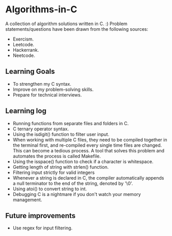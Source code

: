 # Algorithms-in-C
A collection of algorithm solutions written in C. :)
Problem statements/questions have been drawn from the following sources:
- Exercism.
- Leetcode.
- Hackerrank.
- Neetcode.

## Learning Goals
- To strengthen my C syntax.
- Improve on my problem-solving skills.
- Prepare for technical interviews.

## Learning log
- Running functions from separate files and folders in C.
- C ternary operator syntax.
- Using the isdigit() function to filter user input.
- When working with multiple C files, they need to be compiled together in the terminal first, and re-compiled every single time files are changed. This can become a tedious process. A tool that solves this problem and automates the process is called Makefile.
- Using the isspace() function to check if a character is whitespace.
- Getting length of string with strlen() function.
- Filtering input strictly for valid integers
- Whenever a string is declared in C, the compiler automatically appends a null terminator to the end of the string, denoted by '\0'.
- Using atoi() to convert string to int.
- Debugging C is a nightmare if you don't watch your memory management.


## Future improvements
- Use regex for input filtering.
